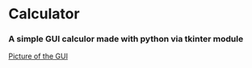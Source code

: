 # Calculator

<h3>A simple GUI calculor made with python via tkinter module</h3>

[Picture of the GUI]()

